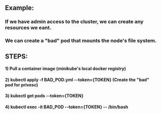## Example:

### If we have admin access to the cluster, we can create any resources we eant.

### We can create a "bad" pod that mounts the node's file system.

## STEPS:

#### 1) Pull a container image (minikube's local docker registry) 

#### 2) kubectl apply -f BAD_POD.yml --token={TOKEN} (Create the "bad" pod for privesc)

#### 3) kubectl get pods --token={TOKEN}

#### 4) kubectl exec -it BAD_POD --token={TOKEN} -- /bin/bash
